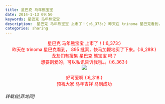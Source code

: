 ```yaml
---
title: 星巴克 马年熊宝宝
date: 2014-1-13 09:50
keywords: 星巴克 马年熊宝宝
description:  星巴克 马年熊宝宝 上市了！{:6_373:} 昨天在 trinoma 星巴克看到， 895 批索，快马加鞭地买了下来。{:6_289:} 龙友们有搜集 星巴克 熊宝宝 吗？ 想要割爱的，可以私讯告诉我哦。。{:6_363:}  好可爱啊 {:6_318:} 预祝大家 马年吉祥 马到成功 
categories: sharing
---
```

<td class="t_f" id="postmessage_90878">

<div align="center"> </div><div align="center"><font color="red">星巴克 马年熊宝宝 上市了！{:6_373:}</font></div><div align="center"> </div><div align="center"><font color="red">昨天在 trinoma 星巴克看到， 895 批索，快马加鞭地买了下来。{:6_289:}</font></div><div align="center"> </div><div align="center"><font color="red">龙友们有搜集 星巴克 熊宝宝 吗？</font></div><div align="center"> </div><div align="center"><font color="red">想要割爱的，可以私讯告诉我哦。。{:6_363:}</font></div><div align="center"> </div><div align="center"><font color="red">

<img aid="37742" data-cf-modified-6fc596e7ea9c989133e644ce-="" file="data/attachment/forum/201401/13/094014mxrqsdxdgss4m2js.jpg.thumb.jpg" id="aimg_37742" inpost="1" onclick="" onmouseover="" src="http://www.flw.ph/data/attachment/forum/201401/13/094014mxrqsdxdgss4m2js.jpg" style="cursor:pointer" zoomfile="data/attachment/forum/201401/13/094014mxrqsdxdgss4m2js.jpg"/>


</font></div><div align="center"> </div><div align="center"><font color="red">好可爱啊 {:6_318:}</font></div><div align="center"> </div><div align="center"><font color="red">预祝大家 马年吉祥 马到成功 </font></div><div align="center"><font color="red"><img alt="" border="0" onclick="" onmouseover="" smilieid="280" src="static/image/smiley/Xiongmao/20.gif"/></font></div></td>
###### 转载自[菲龙网]